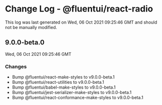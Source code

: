 # Change Log - @fluentui/react-radio

This log was last generated on Wed, 06 Oct 2021 09:25:46 GMT and should not be manually modified.

<!-- Start content -->

## 9.0.0-beta.0

Wed, 06 Oct 2021 09:25:46 GMT

### Changes

- Bump @fluentui/react-make-styles to v9.0.0-beta.1
- Bump @fluentui/react-utilities to v9.0.0-beta.1
- Bump @fluentui/babel-make-styles to v9.0.0-beta.1
- Bump @fluentui/jest-serializer-make-styles to v9.0.0-beta.1
- Bump @fluentui/react-conformance-make-styles to v9.0.0-beta.1
